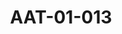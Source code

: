 ---
pid: AAT-01-013
title: AAT-01-013
language: en
collection: Abdel Rahman Ali Taha
original_label: 
rights: Fadwa Ali Taha
location_of_original: Fadwa Ali Taha
photographer_or_studio: 
scanned_from: photograph 13.5 by 19.1
_date: '1952'
location: Great Britain
description: Abdel Rahman Ali Taha and Abdel Rahman al Mahdi
additional_notes: Sayed Abdel Rahman al Mahdi on a trip to Britain to hurry the approval
  of the self-governance constitution. Behind him is Abdel Rahman Ali Taha
permission_display: 'yes'
on_server: 'no'
on_website: 'no'
permalink: "/archive/en/aat-01-013.html"
layout: photo-page
---